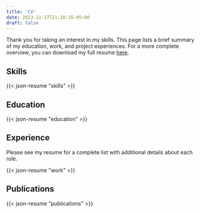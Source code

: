 ```yaml
---
title: 'CV'
date: 2023-11-27T21:28:35-05:00
draft: false
---
```


Thank you for taking an interest in my skills. This page lists a brief summary of my education, work,
and project experiences. For a more complete overview, you can download my full resume
[here](/Andrew_Schellenberg_Resume_Full_AU2023.pdf).

## Skills

{{< json-resume "skills" >}}

## Education

{{< json-resume "education" >}}

## Experience

Please see my resume for a complete list with additional details about each role.

{{< json-resume "work" >}}

## Publications

{{< json-resume "publications" >}}


